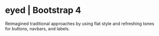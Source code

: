 # eyed | Bootstrap 4
Reimagined traditional approaches by using flat style and refreshing tones for buttons, navbars, and labels.
